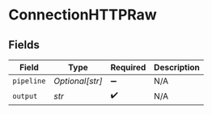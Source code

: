 # ConnectionHTTPRaw


## Fields

| Field              | Type               | Required           | Description        |
| ------------------ | ------------------ | ------------------ | ------------------ |
| `pipeline`         | *Optional[str]*    | :heavy_minus_sign: | N/A                |
| `output`           | *str*              | :heavy_check_mark: | N/A                |